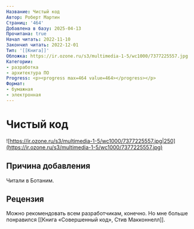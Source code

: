 ```yaml
---
Название: Чистый код
Автор: Роберт Мартин
Страниц: '464'
Добавлена в базу: 2025-04-13
Прочитана: true
Начал читать: 2022-11-10
Закончил читать: 2022-12-01
Тип: '[[Книга]]'
Обложка: https://ir.ozone.ru/s3/multimedia-1-5/wc1000/7377225557.jpg
Категории:
- разработка
- архитектура ПО
Progress: <p><progress max=464 value=464></progress></p>
Формат:
- бумажная
- электронная
---
```

# Чистый код

![https://ir.ozone.ru/s3/multimedia-1-5/wc1000/7377225557.jpg|250](https://ir.ozone.ru/s3/multimedia-1-5/wc1000/7377225557.jpg)

## Причина добавления

Читали в Ботаним.

## Рецензия

Можно рекомендовать всем разработчикам, конечно. Но мне больше понравился [[Книга «Совершенный код», Стив Макконнелл]].